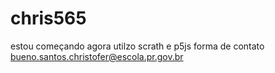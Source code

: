 # chris565
estou começando agora
utilzo scrath e p5js
forma de contato bueno.santos.christofer@escola.pr.gov.br
